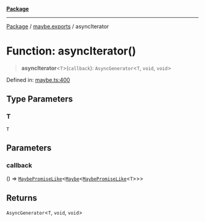 [**Package**](../../README.md)

***

[Package](../../modules.md) / [maybe.exports](../README.md) / asyncIterator

# Function: asyncIterator()

> **asyncIterator**\<`T`\>(`callback`): `AsyncGenerator`\<`T`, `void`, `void`\>

Defined in: [maybe.ts:400](https://github.com/AlexXanderGrib/monads-io/blob/d65e47796764202dffd7314b61c2ea9cedbb26e8/src/maybe.ts#L400)

## Type Parameters

### T

`T`

## Parameters

### callback

() => [`MaybePromiseLike`](../../types/type-aliases/MaybePromiseLike.md)\<[`Maybe`](../type-aliases/Maybe.md)\<[`MaybePromiseLike`](../../types/type-aliases/MaybePromiseLike.md)\<`T`\>\>\>

## Returns

`AsyncGenerator`\<`T`, `void`, `void`\>
